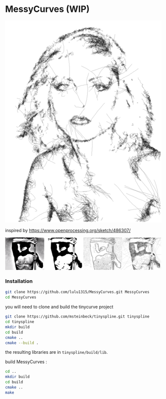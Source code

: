 # MessyCurves (WIP)

<img src='https://raw.githubusercontent.com/lulu1315/MessyCurves/master/results/blondie1.png?raw=true'>

inspired by https://www.openprocessing.org/sketch/486307/

<img src='https://raw.githubusercontent.com/lulu1315/MessyCurves/master/results/man_montage.png?raw=true'>

### Installation

```bash
git clone https://github.com/lulu1315/MessyCurves.git MessyCurves
cd MessyCurves
```

you will need to clone and build the tinycurve project

```bash
git clone https://github.com/msteinbeck/tinyspline.git tinyspline
cd tinyspline
mkdir build
cd build
cmake ..
cmake --build .
```

the resulting libraries are in `tinyspline/build/lib`.

build MessyCurves :

```bash
cd ..
mkdir build
cd build
cmake ..
make
```
